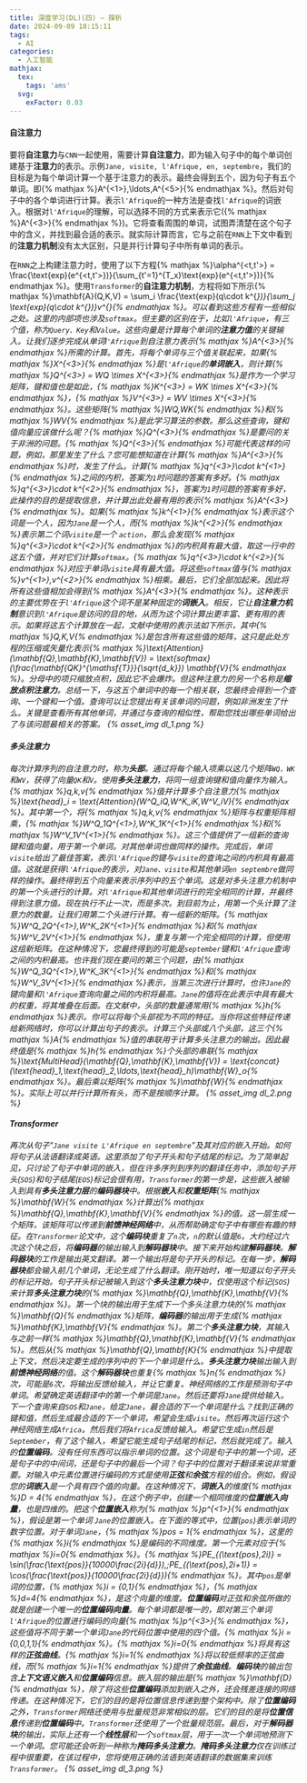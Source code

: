 ```yaml
---
title: 深度学习(DL)(四) — 探析
date: 2024-09-09 18:15:11
tags:
  - AI
categories:
  - 人工智能
mathjax:
  tex:
    tags: 'ams'
  svg:
    exFactor: 0.03
---
```


#### 自注意力

要将**自注意力**与`CNN`一起使用，需要计算**自注意力**，即为输入句子中的每个单词创建基于**注意力**的表示。示例`Jane, visite, l'Afrique, en, septembre`，我们的目标是为每个单词计算一个基于注意力的表示。最终会得到五个，因为句子有五个单词。即{% mathjax %}A^{<1>},\ldots,A^{<5>}{% endmathjax %}。然后对句子中的各个单词进行计算。表示`l'Afrique`的一种方法是查找`l'Afrique`的词嵌入。根据对`l'Afrique`的理解，可以选择不同的方式来表示它({% mathjax %}A^{<3>}{% endmathjax %})。它将查看周围的单词，试图弄清楚在这个句子中的含义，并找到最合适的表示。就实际计算而言，它与之前在`RNN`上下文中看到的**注意力机制**没有太大区别，只是并行计算句子中所有单词的表示。
<!-- more -->

在`RNN`之上构建注意力时，使用了以下方程{% mathjax %}\alpha^{<t,t'>} = \frac{\text{exp}(e^{<t,t'>})}{\sum_{t'=1}^{T_x}\text{exp}(e^{<t,t'>})}{% endmathjax %}。使用`Transformer`的**自注意力机制**，方程将如下所示{% mathjax %}\mathbf{A}(Q,K,V) = \sum_i \frac{\text{exp}(q\cdot k^{<i>})}{\sum_j \text{exp}(q\cdot k^{<j>})}v^{<i>}{% endmathjax %}。可以看到这些方程有一些相似之处。这里的内部项也涉及`softmax`。但主要的区别在于，比如`l'Afrique`，有三个值，称为`Query、Key`和`Value`。这些向量是计算每个单词的**注意力值**的关键输入。让我们逐步完成从单词l`'Afrique`到自注意力表示{% mathjax %}A^{<3>}{% endmathjax %}所需的计算。首先，将每个单词与三个值关联起来，如果{% mathjax %}X^{<3>}{% endmathjax %}是`l'Afrique`的**单词嵌入**，则计算{% mathjax %}Q^{<3>} = WQ \times X^{<3>}{% endmathjax %}是作为一个学习矩阵，键和值也是如此，{% mathjax %}K^{<3>} = WK \times X^{<3>}{% endmathjax %}，{% mathjax %}V^{<3>} = WV \times X^{<3>}{% endmathjax %}。这些矩阵{% mathjax %}WQ,WK{% endmathjax %}和{% mathjax %}WV{% endmathjax %}是此学习算法的参数。那么这些查询，键和值向量应该做什么呢？{% mathjax %}Q^{<3>}{% endmathjax %}是要问的关于非洲的问题。{% mathjax %}Q^{<3>}{% endmathjax %}可能代表这样的问题，例如，那里发生了什么？您可能想知道在计算{% mathjax %}A^{<3>}{% endmathjax %}时，发生了什么。计算{% mathjax %}q^{<3>}\cdot k^{<1>}{% endmathjax %}之间的内积，答案为`1`时问题的答案有多好。{% mathjax %}q^{<3>}\cdot k^{<2>}{% endmathjax %}，答案为`1`时问题的答案有多好，此操作的目的是提取信息，并计算出此处最有用的表示{% mathjax %}A^{<3>}{% endmathjax %}。如果{% mathjax %}k^{<1>}{% endmathjax %}表示这个词是一个人，因为`Jane`是一个人，而{% mathjax %}k^{<2>}{% endmathjax %}表示第二个词`visite`是一个 `action`，那么会发现{% mathjax %}q^{<3>}\cdot k^{<2>}{% endmathjax %}的内积具有最大值，取这一行中的这五个值，并对它们计算`softmax`。{% mathjax %}q^{<3>}\cdot k^{<2>}{% endmathjax %}对应于单词`visite`具有最大值。将这些`softmax`值与{% mathjax %}v^{<1>},v^{<2>}{% endmathjax %}相乘。最后，它们全部加起来。因此将所有这些值相加会得到{% mathjax %}A^{<3>}{% endmathjax %}。这种表示的主要优势在于`l'Afrique`这个词不是某种固定的**词嵌入**。相反，它让**自注意力机制**意识到`l'Afrique`是访问的目的地，从而为这个词计算出更丰富、更有用的表示。如果将这五个计算放在一起，文献中使用的表示法如下所示，其中{% mathjax %}Q,K,V{% endmathjax %}是包含所有这些值的矩阵，这只是此处方程的压缩或矢量化表示{% mathjax %}\text{Attention}(\mathbf{Q},\mathbf{K},\mathbf{V}) = \text{softmax}(\frac{\mathbf{QK}^{\mathsf{T}}}{\sqrt{d_k}}) \mathbf{V}{% endmathjax %}。分母中的项只缩放点积，因此它不会爆炸。但这种注意力的另一个名称是**缩放点积注意力**。总结一下，与这五个单词中的每一个相关联，您最终会得到一个查询、一个键和一个值。查询可以让您提出有关该单词的问题，例如非洲发生了什么。关键是查看所有其他单词，并通过与查询的相似性，帮助您找出哪些单词给出了与该问题最相关的答案。
{% asset_img dl_1.png %}

#### 多头注意力

每次计算序列的自注意力时，称为**头部**。通过将每个输入项乘以这几个矩阵`WQ，WK`和`WV`，获得了向量`QK`和`V`。使用**多头注意力**，将同一组查询键和值向量作为输入。{% mathjax %}q,k,v{% endmathjax %}值并计算多个自注意力{% mathjax %}\text{head}_i = \text{Attention}(W^Q_iQ,W^K_iK,W^V_iV){% endmathjax %}。其中第一个，将{% mathjax %}q,k,v{% endmathjax %}矩阵与权重矩阵相乘，{% mathjax %}W^Q_1Q^{<1>},W^K_1K^{<1>}{% endmathjax %}和{% mathjax %}W^V_1V^{<1>}{% endmathjax %}。这三个值提供了一组新的查询键和值向量，用于第一个单词。对其他单词也做同样的操作。完成后，单词`visite`给出了最佳答案，表示`l'Afrique`的键与`visite`的查询之间的内积具有最高值。这就是获得`l'Afrique`的表示，对`Jane、visite`和其他单词`en septembre`做同样的操作。最终得到五个向量来表示序列中的五个单词。这是对多头注意力机制中的第一个头进行的计算。对`l'Afrique`和其他单词进行的完全相同的计算，并最终得到注意力值。现在执行不止一次，而是多次。到目前为止，用第一个头计算了注意力的数量。让我们用第二个头进行计算。有一组新的矩阵。{% mathjax %}W^Q_2Q^{<1>},W^K_2K^{<1>}{% endmathjax %}和{% mathjax %}W^V_2V^{<1>}{% endmathjax %}，重复与第一个完全相同的计算，但使用这组新矩阵。在这种情况下，您最终得到的可能是`september`键和`l'Afrique`查询之间的内积最高。也许我们现在要问的第三个问题，由{% mathjax %}W^Q_3Q^{<1>},W^K_3K^{<1>}{% endmathjax %}和{% mathjax %}W^V_3V^{<1>}{% endmathjax %}表示，当第三次进行计算时，也许`Jane`的键向量和`l'Afrique`查询向量之间的内积将最高。`Jane`的值将在此表示中具有最大的权重，将其堆叠在后面。在文献中，头部的数量通常用{% mathjax %}h{% endmathjax %}表示。你可以将每个头部视为不同的特征。当你将这些特征传递给新网络时，你可以计算出句子的表示。计算三个头部或八个头部，这三个{% mathjax %}A{% endmathjax %}值的串联用于计算多头注意力的输出。因此最终值是{% mathjax %}h{% endmathjax %}个头部的串联{% mathjax %}\text{MultiHead}(\mathbf{Q},\mathbf{K},\mathbf{V}) = \text{concat}(\text{head}_1,\text{head}_2,\ldots,\text{head}_h)\mathbf{W}_o{% endmathjax %}。最后乘以矩阵{% mathjax %}\mathbf{W}{% endmathjax %}。实际上可以并行计算所有头，而不是按顺序计算。
{% asset_img dl_2.png %}

#### Transformer

再次从句子“`Jane visite L'Afrique en septembre`”及其对应的嵌入开始。如何将句子从法语翻译成英语。这里添加了句子开头和句子结尾的标记。为了简单起见，只讨论了句子中单词的嵌入，但在许多序列到序列的翻译任务中，添加句子开头(`SOS`)和句子结尾(`EOS`)标记会很有用，`Transformer`的第一步是，这些嵌入被输入到具有**多头注意力层**的**编码器块**中。根据**嵌入**和**权重矩阵**{% mathjax %}\mathbf{W}{% endmathjax %}计算出{% mathjax %}\mathbf{Q},\mathbf{K},\mathbf{V}{% endmathjax %}的值。这一层生成一个矩阵，该矩阵可以传递到**前馈神经网络**中，从而帮助确定句子中有哪些有趣的特征。在`Transformer`论文中，这个**编码块**重复了`n`次，`n`的默认值是`6`。大约经过六次这个块之后，将**编码器**的输出输入到**解码器块**中。接下来开始构建**解码器块**。**解码器块**的工作是输出英文翻译。第一个输出将是句子开头的标记。在每一步，**解码器块**都会输入前几个单词，无论生成了什么翻译。刚开始时，唯一知道以句子开头的标记开始。句子开头标记被输入到这个**多头注意力块**中，仅使用这个标记(`SOS`)来计算**多头注意力块**的{% mathjax %}\mathbf{Q},\mathbf{K},\mathbf{V}{% endmathjax %}。第一个块的输出用于生成下一个多头注意力块的{% mathjax %}\mathbf{Q}{% endmathjax %}矩阵，**编码器**的输出用于生成{% mathjax %}\mathbf{K},\mathbf{V}{% endmathjax %}。第二个**多头注意力块**，其输入与之前一样{% mathjax %}\mathbf{Q},\mathbf{K},\mathbf{V}{% endmathjax %}。然后从{% mathjax %}\mathbf{Q},\mathbf{K}{% endmathjax %}中提取上下文，然后决定要生成的序列中的下一个单词是什么。**多头注意力块**输出输入到**前馈神经网络**的值。这个**解码器块**也重复{% mathjax %}n{% endmathjax %}次，可能是`6`次，将输出反馈给输入，并让它重复。神经网络的工作是预测句子中单词。希望确定英语翻译中的第一个单词是`Jane`。然后还要将`Jane`提供给输入。下一个查询来自`SOS`和`Jane`，给定`Jane`，最合适的下一个单词是什么？找到正确的键和值，然后生成最合适的下一个单词，希望会生成`visite`。然后再次运行这个神经网络生成`Africa`。然后我们将`Africa`反馈给输入。希望它生成`in`然后是`September`，有了这个输入，希望它能生成句子结尾的标记，然后就完成了。输入的**位置编码**。没有任何东西可以指示单词的位置。这个词是句子中的第一个词，还是句子中的中间词，还是句子中的最后一个词？句子中的位置对于翻译来说非常重要。对输入中元素位置进行编码的方式是使用**正弦**和**余弦**方程的组合。例如，假设您的**词嵌入**是一个具有四个值的向量。在这种情况下，**词嵌入**的维度{% mathjax %}D = 4{% endmathjax %}，在这个例子中，创建一个相同维度的**位置嵌入向量**，也是四维的。把这个**位置嵌入**称为{% mathjax %}p^{<1>}{% endmathjax %}，假设是第一个单词 `Jane`的位置嵌入。在下面的等式中，位置(`pos`)表示单词的数字位置。对于单词`Jane`，{% mathjax %}pos = 1{% endmathjax %}，这里的{% mathjax %}i{% endmathjax %}是编码的不同维度。第一个元素对应于{% mathjax %}i=0{% endmathjax %}。{% mathjax %}PE_{(\text{pos},2i)} = \sin(\frac{\text{pos}}{10000\frac{2i}{d}}),\;PE_{(\text{pos},2i+1)} = \cos(\frac{\text{pos}}{10000\frac{2i}{d}}){% endmathjax %}。其中`pos`是单词的位置，{% mathjax %}i = \{0,1\}{% endmathjax %}，{% mathjax %}d=4{% endmathjax %}，是这个向量的维度。**位置编码**对正弦和余弦所做的就是创建一个唯一的**位置编码向量**。每个单词都是唯一的，即对第三个单词`l'Afrique`的位置进行编码的向量{% mathjax %}p^{<3>}{% endmathjax %}，这些值将不同于第一个单词`Jane`的代码位置中使用的四个值。{% mathjax %}i =\{0,0,1,1\}{% endmathjax %}。{% mathjax %}i=0{% endmathjax %}将具有这样的**正弦曲线**。{% mathjax %}i=1{% endmathjax %}将以较低频率的正弦曲线，而{% mathjax %}i=1{% endmathjax %}提供了**余弦曲线**。**编码块**的输出包含**上下文语义嵌入**和**位置编码**信息。嵌入层的输出是{% mathjax %}\mathbf{D}{% endmathjax %}，除了将这些**位置编码**添加到嵌入之外，还会残差连接的网络传递。在这种情况下，它们的目的是将位置信息传递到整个架构中。除了**位置编码**之外，`Transformer`网络还使用与批量规范非常相似的层。它们的目的是将**位置信息**传递到**位置编码**中。`Transformer`还使用了一个批量规范层。最后，对于**解码器块**的输出，实际上还有一个**线性层**和一个`softmax`层，用于一次一个单词地预测下一个单词。您可能还会听到一种称为**掩码多头注意力**。**掩码多头注意力**仅在训练过程中很重要，在该过程中，您将使用正确的法语到英语翻译的数据集来训练`Transformer`。
{% asset_img dl_3.png %}
